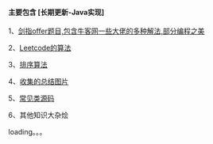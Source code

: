 #### 主要包含  [长期更新-Java实现]

1、[剑指offer题目,包含牛客网一些大佬的多种解法,部分编程之美](https://github.com/jxnu-liguobin/Java-Learning-Summary/tree/master/Java-Learning-Summary/src/cn/edu/jxnu/practice)

2、[Leetcode的算法](https://github.com/jxnu-liguobin/Java-Learning-Summary/tree/master/Java-Learning-Summary/src/cn/edu/jxnu/leetcode)

3、[排序算法](https://github.com/jxnu-liguobin/Java-Learning-Summary/tree/master/Java-Learning-Summary/src/cn/edu/jxnu/sort)

4、[收集的总结图片](https://github.com/jxnu-liguobin/Java-Learning-Summary/tree/master/Java-Learning-Summary/src/cn/edu/jxnu/practice/picture)

5、[常见类源码](https://github.com/jxnu-liguobin/Java-Learning-Summary/tree/master/Java-Learning-Summary/src/cn/edu/jxnu/sourcecode)

6、其他知识大杂烩

loading。。。
